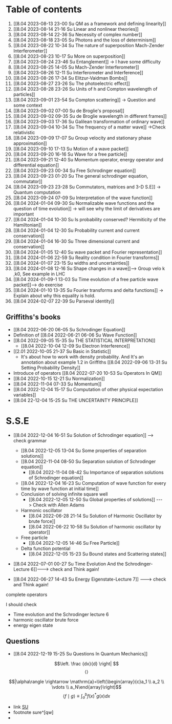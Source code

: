 # Table of contents

1. [[8.04 2023-08-13 23-00 Su QM as a framework and defining linearity]]
2. [[8.04 2023-08-14 21-16 Su Linear and nonlinear theories]]
3. [[8.04 2023-08-14 22-36 Su Necessity of complex number]]
4. [[8.04 2023-08-18 23-05 Su Photons and the loss of determinism]]
5. [[8.04 2023-08-22 10-34 Su The nature of superposition Mach-Zender Interferometer]]
6. [[8.04 2023-08-23 10-17 Su More on superposition]]
7. [[8.04 2023-08-24 23-46 Su Entanglement]] -> I have some difficulty
8. [[8.04 2023-08-25 14-05 Su Mach-Zender Interferometer]]
9. [[8.04 2023-08-26 12-11 Su Interferometer and Interference]]
10. [[8.04 2023-08-26 17-34 Su Elitzur-Vaidman Bombs]]
11. [[8.04 2023-08-27 23-26 Su The photoelectric effect]]
12. [[8.04 2023-08-28 23-26  Su Units of h and Compton wavelength of particles]]
13. [[8.04 2023-09-01 23-54 Su Compton scattering]] -> Question and some context
14. [[8.04 2023-09-02 07-00 Su de Broglie's proposal]]
15. [[8.04 2023-09-02 09-35 Su de Broglie wavelength in different frames]]
16. [[8.04 2023-09-03 17-36 Su Galilean transformation of ordinary wave]]
17. [[8.04 2023-09-04 10-34 Su The frequency of a matter wave]] ->Check relativistic
18. [[8.04 2023-09-09 17-07 Su Group velocity and stationary phase approximation]]
19. [[8.04 2023-09-10 17-13 Su Motion of a wave packet]]
20. [[8.04 2023-09-20 16-16 Su Wave for a free particle]]
21. [[8.04 2023-09-21 12-40 Su Momentum operator, energy operator and differential equation]]
22. [[8.04 2023-09-23 00-34 Su Free Schrodinger equation]]
23. [[8.04 2023-09-23 01-20 Su The general schrodinger equation, commutator]]
24. [[8.04 2023-09-23 23-28 Su Commutators, matrices and 3-D S.E]] -> Quantum computation
25. [[8.04 2023-09-24 07-09 Su Interpretation of the wave function]]
26. [[8.04 2024-01-04 09-30 Su Normalizable wave functions and the question of time evolution]] -> will see why the limit of derivatives are important
27. [[8.04 2024-01-04 10-30 Su Is probability conserved? Hermiticity of the Hamiltonian]]
28.  [[8.04 2024-01-04 12-30 Su Probability current and current conservation]]
29. [[8.04 2024-01-04 16-30 Su Three dimensional current and conservation]]
30. [[8.04 2024-01-05 12-40 Su wave packet and Fourier representation]]
31. [[8.04 2024-01-06 22-59 Su Reality condition in Fourier transforms]]
32. [[8.04 2024-01-07 23-15 Su widths and uncertainties]]
33. [[8.04 2024-01-08 12-16 Su Shape changes in a wave]]--> Group velo k ,k0, See example in LHC
34. [[8.04 2024-01-09-1 13-03 Su Time evolution of a free particle wave packet]]--> do exercise
35. [[8.04 2024-01-10 13-35 Su Fourier transforms and delta functions]] -> Explain about why this equality is hold.
36. [[8.04 2024-02-07 22-39 Su Parseval identity]]
## Griffiths's books




- [[8.04 2022-06-20 06-05 Su Schrodinger Equation]]
- Definition of [[8.04 2022-06-21 06-06 Su Wave Function]]
- [[8.04 2022-09-05 15-35 Su THE STATISTICAL INTERPRETATION]]
	- [[8.04 2022-10-04 12-09 Su Electron Interference]]
- [[2.01 2022-10-05 21-37 Su Basic in Statistic]]
	- It's about how to work with density probability. And It's an annotation about example 1.2 in Griffiths [[8.04 2022-09-06 13-31 Su Setting Probability Density]]
- Introduce of operators [[8.04 2022-07-20 10-53 Su Operators In QM]]
- [[8.04 2022-10-15 12-21 Su Normalization]]
- [[8.04 2022-11-04 07-33 Su Momentum]] 
- [[8.04 2022-12-04 15-17 Su Computation of other physical expectation variables]]
- [[8.04 22-12-04 15-25 Su THE UNCERTAINTY PRINCIPLE]]

# S.S.E
- [[8.04 2022-12-04 16-51 Su Solution of Schrodinger equation]] --> check grammar
	- [[8.04 2022-12-05 13-04 Su Some properties of separation solutions]]
	- [[8.04 2022-11-04 08-50 Su Separation solution of Schrodinger equation]]
		- [[8.04 2022-11-04 08-42 Su Importance of separation solutions of Schrodinger equation]]
	- [[8.04 2022-12-04 16-23 Su Computation of wave function for every time by wave function at initial time]]
	- Conclusion of solving infinite square well
		- [[8.04 2022-12-05 12-50 Su Global properties of solutions]] ---> Check with Allen Adams
	- Harmonic oscillator
		-  [[8.04 2022-06-28 21-14 Su Solution of Harmonic Oscillator by brute force]]
		- [[8.04 2022-06-22 10-58 Su Solution of harmonic oscillator by operator]]
	- Free particle
		- [[8.04 2022-12-05 14-46 Su Free Particle]]
	- Delta function potential
		- [[8.04 2022-12-05 15-23 Su Bound states and Scattering states]]


- [[8.04 2022-07-01 00-27 Su Time Evolution And the Schrodinger-Lecture 6]]---> check and Think again!
- [[8.04 2022-06-27 14-43 Su Energy Eigenstate-Lecture 7]] ---> check and Think again!

complete operators 


I should check
- Time evolution and the Schrodinger lecture 6
- harmonic oscillator brute force
- energy eigen state
## Questions
- [[8.04 2022-12-19 15-25 Su Questions In Quantum Mechanics]]

$$\left. \frac {dx}{d} \right| $$
$$\left\langle \right\rangle$$

$$|\alpha\rangle \rightarrow \mathrm{a}=\left(\begin{array}{c}a_1 \\ a_2 \\ \vdots \\ a_N\end{array}\right)$$
$$\langle f \mid g\rangle \equiv \int_a^b f(x)^* g(x) d x$$

- link
[SU](hal)
- footnote
sure^[qw]
- 

